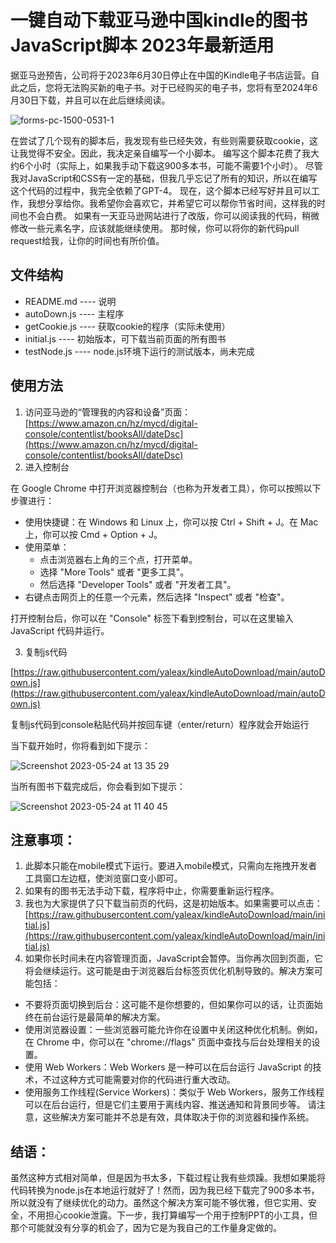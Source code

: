 # 一键自动下载亚马逊中国kindle的图书JavaScript脚本 2023年最新适用

据亚马逊预告，公司将于2023年6月30日停止在中国的Kindle电子书店运营。自此之后，您将无法购买新的电子书。对于已经购买的电子书，您将有至2024年6月30日下载，并且可以在此后继续阅读。

![forms-pc-1500-0531-1](https://github.com/yaleax/kindleAutoDownload/assets/5234415/d6f30003-f93f-4e6d-9fc0-8dd617700d2d)

在尝试了几个现有的脚本后，我发现有些已经失效，有些则需要获取cookie，这让我觉得不安全。因此，我决定亲自编写一个小脚本。
编写这个脚本花费了我大约6个小时（实际上，如果我手动下载这900多本书，可能不需要1个小时）。
尽管我对JavaScript和CSS有一定的基础，但我几乎忘记了所有的知识，所以在编写这个代码的过程中，我完全依赖了GPT-4。
现在，这个脚本已经写好并且可以工作，我想分享给你。我希望你会喜欢它，并希望它可以帮你节省时间，这样我的时间也不会白费。
如果有一天亚马逊网站进行了改版，你可以阅读我的代码，稍微修改一些元素名字，应该就能继续使用。
那时候，你可以将你的新代码pull request给我，让你的时间也有所价值。


## 文件结构

- README.md ---- 说明
- autoDown.js ---- 主程序
- getCookie.js ---- 获取cookie的程序（实际未使用）
- initial.js ---- 初始版本，可下载当前页面的所有图书
- testNode.js ---- node.js环境下运行的测试版本，尚未完成

## 使用方法

1. 访问亚马逊的“管理我的内容和设备”页面：[https://www.amazon.cn/hz/mycd/digital-console/contentlist/booksAll/dateDsc](https://www.amazon.cn/hz/mycd/digital-console/contentlist/booksAll/dateDsc)
2. 进入控制台

在 Google Chrome 中打开浏览器控制台（也称为开发者工具），你可以按照以下步骤进行：

- 使用快捷键：在 Windows 和 Linux 上，你可以按 Ctrl + Shift + J。在 Mac 上，你可以按 Cmd + Option + J。
- 使用菜单：
  - 点击浏览器右上角的三个点，打开菜单。
  - 选择 "More Tools" 或者 "更多工具"。
  - 然后选择 "Developer Tools" 或者 "开发者工具"。
- 右键点击网页上的任意一个元素，然后选择 "Inspect" 或者 "检查"。

打开控制台后，你可以在 "Console" 标签下看到控制台，可以在这里输入 JavaScript 代码并运行。

3. 复制js代码

[https://raw.githubusercontent.com/yaleax/kindleAutoDownload/main/autoDown.js](https://raw.githubusercontent.com/yaleax/kindleAutoDownload/main/autoDown.js)

复制js代码到console粘贴代码并按回车键（enter/return）程序就会开始运行

当下载开始时，你将看到如下提示：

![Screenshot 2023-05-24 at 13 35 29](https://github.com/yaleax/kindleAutoDownload/assets/5234415/6cc8cb1b-576d-4cf5-a366-797d6a866a36)

当所有图书下载完成后，你会看到如下提示：

![Screenshot 2023-05-24 at 11 40 45](https://github.com/yaleax/kindleAutoDownload/assets/5234415/cd697a74-368b-4f40-9e96-dba2a94d686d)

## 注意事项：

1. 此脚本只能在mobile模式下运行。要进入mobile模式，只需向左拖拽开发者工具窗口左边框，使浏览窗口变小即可。
2. 如果有的图书无法手动下载，程序将中止，你需要重新运行程序。
3. 我也为大家提供了只下载当前页的代码，这是初始版本。如果需要可以点击：[https://raw.githubusercontent.com/yaleax/kindleAutoDownload/main/initial.js](https://raw.githubusercontent.com/yaleax/kindleAutoDownload/main/initial.js)
4. 如果你长时间未在内容管理页面，JavaScript会暂停。当你再次回到页面，它将会继续运行。这可能是由于浏览器后台标签页优化机制导致的。解决方案可能包括：
- 不要将页面切换到后台：这可能不是你想要的，但如果你可以的话，让页面始终在前台运行是最简单的解决方案。
- 使用浏览器设置：一些浏览器可能允许你在设置中关闭这种优化机制。例如，在 Chrome 中，你可以在 "chrome://flags" 页面中查找与后台处理相关的设置。
- 使用 Web Workers：Web Workers 是一种可以在后台运行 JavaScript 的技术，不过这种方式可能需要对你的代码进行重大改动。
- 使用服务工作线程(Service Workers)：类似于 Web Workers，服务工作线程可以在后台运行，但是它们主要用于离线内容、推送通知和背景同步等。
请注意，这些解决方案可能并不总是有效，具体取决于你的浏览器和操作系统。

## 结语：

虽然这种方式相对简单，但是因为书太多，下载过程让我有些烦躁。我想如果能将代码转换为node.js在本地运行就好了！然而，因为我已经下载完了900多本书，所以就没有了继续优化的动力。虽然这个解决方案可能不够优雅，但它实用、安全，不用担心cookie泄露。下一步，我打算编写一个用于控制PPT的小工具，但那个可能就没有分享的机会了，因为它是为我自己的工作量身定做的。


